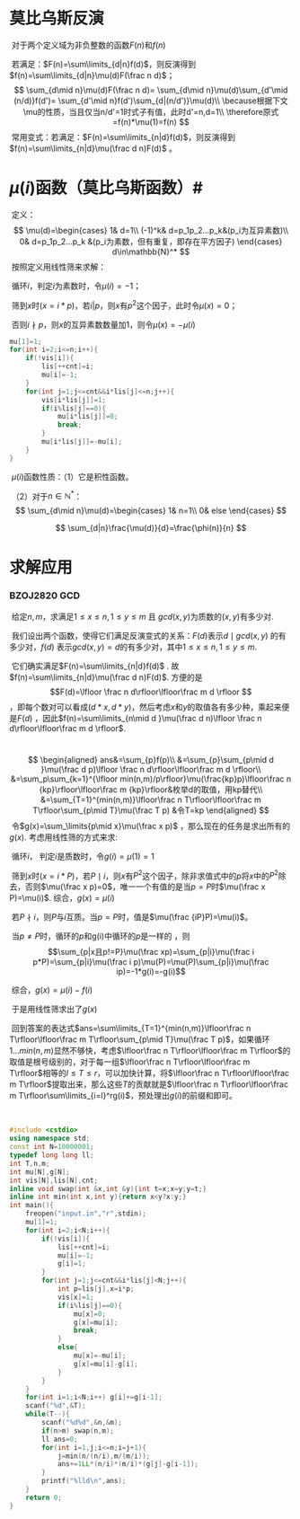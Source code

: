 # 莫比乌斯反演

​	对于两个定义域为非负整数的函数$F(n)$和$f(n)$

​	若满足：$F(n)=\sum\limits_{d|n}f(d)$，则反演得到$f(n)=\sum\limits_{d|n}\mu(d)F(\frac n d)$；
$$
\sum_{d\mid n}\mu(d)F(\frac n d)=
\sum_{d\mid n}\mu(d)\sum_{d'\mid (n/d)}f(d')=
\sum_{d'\mid n}f(d')\sum_{d|(n/d')}\mu(d)\\
\because根据下文\mu的性质，当且仅当n/d'=1时式子有值，此时d'=n,d=1\\
\therefore原式=f(n)*\mu(1)=f(n)
$$
​	常用变式：若满足：$F(n)=\sum\limits_{n|d}f(d)$，则反演得到$f(n)=\sum\limits_{n|d}\mu(\frac d n)F(d)$ 。





# $\mu(i)$函数（莫比乌斯函数）#

​	定义：
$$
\mu(d)=\begin{cases}
1& d=1\\
(-1)^k& d=p_1p_2...p_k&(p_i为互异素数)\\
0& d=p_1p_2...p_k &(p_i为素数，但有重复，即存在平方因子)
\end{cases} d\in\mathbb{N}^*
$$
​	按照定义用线性筛来求解：

​		循环$i$，判定$i$为素数时，令$\mu(i)=-1$；

​		筛到$x$时($x=i*p$)，若$i|p$，则$x$有$p^2$这个因子，此时令$\mu(x)=0$；

​		否则$i\nmid p$，则$x$的互异素数数量加1，则令$\mu(x)=-\mu(i)$

```c++
mu[1]=1;
for(int i=2;i<=n;i++){
	if(!vis[i]){
		lis[++cnt]=i;
		mu[i]=-1;
	}
	for(int j=1;j<=cnt&&i*lis[j]<=n;j++){
		vis[i*lis[j]]=1;
		if(i%lis[j]==0){
			mu[i*lis[j]]=0;
			break;
		}
		mu[i*lis[j]]=-mu[i];
	}
}
```



​	$\mu(i)$函数性质：（1）它是积性函数。

​				   （2）对于$n\in\mathbb{N}^*$：
$$
\sum_{d\mid n}\mu(d)=\begin{cases}
1& n=1\\
0& else
\end{cases}
$$

$$
\sum_{d|n}\frac{\mu(d)}{d}=\frac{\phi(n)}{n}
$$







# 求解应用

### BZOJ2820 GCD

​	给定$n,m$，求满足$1\le x\le n,1\le y\le m$ 且 $gcd(x,y)$为质数的$(x,y)$有多少对.

​	我们设出两个函数，使得它们满足反演变式的关系：$F(d)$表示$d\mid gcd(x,y)$ 的有多少对，$f(d)$ 表示$gcd(x,y)=d$的有多少对，其中$1\le x\le n,1\le y\le m$. 

​	它们确实满足$F(n)=\sum\limits_{n|d}f(d)$  . 故$f(n)=\sum\limits_{n|d}\mu(\frac d n)F(d)$.   方便的是$$F(d)=\lfloor \frac n d\rfloor\lfloor\frac m d \rfloor $$，即每个数对可以看成$(d*x,d*y)$，然后考虑$x$和$y$的取值各有多少种，乘起来便是$F(d)$ ，因此$f(n)=\sum\limits_{n\mid d }\mu(\frac d n)\lfloor \frac n d\rfloor\lfloor\frac m d \rfloor$.

​	
$$
\begin{aligned}
ans&=\sum_{p}f(p)\\
&=\sum_{p}\sum_{p\mid d }\mu(\frac d p)\lfloor \frac n d\rfloor\lfloor\frac m d \rfloor\\
&=\sum_p\sum_{k=1}^{\lfloor min(n,m)/p\rfloor}\mu(\frac{kp}p)\lfloor\frac n {kp}\rfloor\lfloor\frac m {kp}\rfloor&枚举d的取值，用kp替代\\  
&=\sum_{T=1}^{min(n,m)}\lfloor\frac n T\rfloor\lfloor\frac m T\rfloor\sum_{p\mid T}\mu(\frac T p) &令T=kp
\end{aligned}
$$
​	令$g(x)=\sum_\limits{p\mid x}\mu(\frac x p)$ ，那么现在的任务是求出所有的$g(x)$.  考虑用线性筛的方式来求:

​  			循环$i$， 判定$i$是质数时，令$g(i)=\mu(1)=1$

​			筛到$x$时($x=i*P$)，若$P\mid i$，则$x$有$P^2$这个因子，除非求值式中的$p$将$x$中的$P^2$除去，否则$\mu(\frac x p)=0$，唯一一个有值的是当$p=P$时$\mu(\frac x P)=\mu(i)$.  综合，$g(x)=\mu(i)$

​			若$P\nmid i$，则$P$与$i$互质。当$p=P$时，值是$\mu(\frac {iP}P)=\mu(i)$。

​								当$p\ne P$时，循环的$p$和g(i)中循环的$p$是一样的 ，则$$\sum_{p|x且p!=P}\mu(\frac xp)=\sum_{p|i}\mu(\frac i p*P)=\sum_{p|i}\mu(\frac i p)\mu(P)=\mu(P)\sum_{p|i}\mu(\frac ip)=-1*g(i)=-g(i)$$

​			综合，$g(x)=\mu(i)-f(i)$

​	于是用线性筛求出了$g(x)$

​	回到答案的表达式$ans=\sum\limits_{T=1}^{min(n,m)}\lfloor\frac n T\rfloor\lfloor\frac m T\rfloor\sum_{p\mid T}\mu(\frac T p)$，如果循环$1...min(n,m)$显然不够快，考虑$\lfloor\frac n T\rfloor\lfloor\frac m T\rfloor$的取值是根号级别的，对于每一组$\lfloor\frac n T\rfloor\lfloor\frac m T\rfloor$相等的$l\leq T\leq r$，可以加快计算，将$\lfloor\frac n T\rfloor\lfloor\frac m T\rfloor$提取出来，那么这些$T$的贡献就是$\lfloor\frac n T\rfloor\lfloor\frac m T\rfloor\sum\limits_{i=l}^rg(i)$，预处理出$g(i)$的前缀和即可。

​	

```c++
#include <cstdio>
using namespace std;
const int N=10000001;
typedef long long ll;
int T,n,m;
int mu[N],g[N];
int vis[N],lis[N],cnt;
inline void swap(int &x,int &y){int t=x;x=y;y=t;}
inline int min(int x,int y){return x<y?x:y;}
int main(){
	freopen("input.in","r",stdin);
	mu[1]=1;
	for(int i=2;i<N;i++){
		if(!vis[i]){
			lis[++cnt]=i;
			mu[i]=-1;
			g[i]=1;
		}
		for(int j=1;j<=cnt&&i*lis[j]<N;j++){
			int p=lis[j],x=i*p;
			vis[x]=1;
			if(i%lis[j]==0){
				mu[x]=0;
				g[x]=mu[i];
				break;
			}
			else{
				mu[x]=-mu[i];
				g[x]=mu[i]-g[i];
			}
		}
	}
	for(int i=1;i<N;i++) g[i]+=g[i-1];
	scanf("%d",&T);
	while(T--){
		scanf("%d%d",&n,&m);
		if(n>m) swap(n,m);
		ll ans=0;
		for(int i=1,j;i<=n;i=j+1){
			j=min(n/(n/i),m/(m/i));
			ans+=1LL*(n/i)*(m/i)*(g[j]-g[i-1]);
		}
		printf("%lld\n",ans);
	}
	return 0;
}
```



